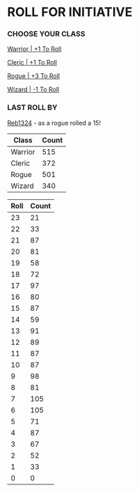 # ROLL FOR INITIATIVE
### CHOOSE YOUR CLASS

[Warrior | +1 To Roll](https://github.com/benjaminsampica/benjaminsampica/issues/new?title=roll%7Cwarrior&body=Just+click+%27Submit+new+issue%27.)

[Cleric | +1 To Roll](https://github.com/benjaminsampica/benjaminsampica/issues/new?title=roll%7Ccleric&body=Just+click+%27Submit+new+issue%27.)

[Rogue | +3 To Roll](https://github.com/benjaminsampica/benjaminsampica/issues/new?title=roll%7Crogue&body=Just+click+%27Submit+new+issue%27.)

[Wizard | -1 To Roll](https://github.com/benjaminsampica/benjaminsampica/issues/new?title=roll%7Cwizard&body=Just+click+%27Submit+new+issue%27.)
### LAST ROLL BY
[Reb1324](https://www.github.com/Reb1324) - as a rogue rolled a 15!

|Class|Count|
|-|-|
|Warrior|515|
|Cleric|372|
|Rogue|501|
|Wizard|340|

|Roll|Count|
|-|-|
|23|21
|22|33
|21|87
|20|81
|19|58
|18|72
|17|97
|16|80
|15|87
|14|59
|13|91
|12|89
|11|87
|10|87
|9|98
|8|81
|7|105
|6|105
|5|71
|4|87
|3|67
|2|52
|1|33
|0|0
